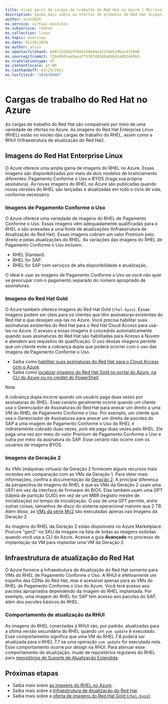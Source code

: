 ```yaml
---
title: Visão geral de cargas de trabalho do Red Hat no Azure | Microsoft Docs
description: Saiba mais sobre as ofertas de produtos do Red Hat disponíveis no Azure.
author: asinn826
ms.service: virtual-machines
ms.subservice: redhat
ms.collection: linux
ms.topic: overview
ms.date: 02/10/2020
ms.author: alsin
ms.openlocfilehash: bd8f2e5b825f88d1b0e04ed231b85296ac47e998
ms.sourcegitcommit: f28ebb95ae9aaaff3f87d8388a09b41e0b3445b5
ms.translationtype: HT
ms.contentlocale: pt-BR
ms.lasthandoff: 03/29/2021
ms.locfileid: "101676048"
---
```

# <a name="red-hat-workloads-on-azure"></a>Cargas de trabalho do Red Hat no Azure

As cargas de trabalho do Red Hat são compatíveis por meio de uma variedade de ofertas no Azure. As imagens do Red Hat Enterprise Linux (RHEL) estão no núcleo das cargas de trabalho do RHEL, assim como a RHUI (Infraestrutura de atualização do Red Hat).

## <a name="red-hat-enterprise-linux-images"></a>Imagens do Red Hat Enterprise Linux

O Azure oferece uma ampla gama de imagens do RHEL no Azure. Essas imagens são disponibilizadas por meio de dois modelos de licenciamento diferentes: Pagamento Conforme o Uso e BYOS (traga sua própria assinatura). As novas imagens do RHEL no Azure são publicadas quando novas versões do RHEL são lançadas e atualizadas em todo o ciclo de vida, conforme necessário.

### <a name="pay-as-you-go-images"></a>Imagens de Pagamento Conforme o Uso

O Azure oferece uma variedade de imagens do RHEL de Pagamento Conforme o Uso. Essas imagens vêm adequadamente qualificadas para o RHEL e são anexadas a uma fonte de atualizações (Infraestrutura de Atualização do Red Hat). Essas imagens cobram um valor Premium pelo direito e pelas atualizações do RHEL. As variações das imagens do RHEL de Pagamento Conforme o Uso incluem:

* RHEL Standard.
* RHEL for SAP.
* RHEL for SAP com serviços de alta disponibilidade e atualização.

O ideal é usar as imagens de Pagamento Conforme o Uso se você não quer se preocupar com o pagamento separado do número apropriado de assinaturas.

### <a name="red-hat-gold-images"></a>Imagens do Red Hat Gold

O Azure também oferece imagens do Red Hat Gold (`rhel-byos`). Essas imagens podem ser úteis para os clientes que têm assinaturas existentes do Red Hat e que desejam usá-las no Azure. Você precisa habilitar suas assinaturas existentes do Red Hat para o Red Hat Cloud Access para usá-las no Azure. O acesso a essas imagens é concedido automaticamente quando suas assinaturas do Red Hat são habilitadas para Acesso à Nuvem e atendem aos requisitos de qualificação. O uso dessas imagens permite que um cliente evite a cobrança dupla que poderá ocorrer com o uso das imagens de Pagamento Conforme o Uso.
* Saiba como [habilitar suas assinaturas do Red Hat para o Cloud Access com o Azure](https://access.redhat.com/documentation/en-us/red_hat_subscription_management/1/html/red_hat_cloud_access_reference_guide/enabling-and-maintaining-subs_cloud-access).
* Saiba como [localizar imagens do Red Hat Gold no portal do Azure, na CLI do Azure ou no cmdlet do PowerShell](./byos.md).

> [!NOTE]
> A cobrança dupla incorre quando um usuário paga duas vezes por assinaturas do RHEL. Esse cenário geralmente ocorre quando um cliente usa o Gerenciador de Assinaturas do Red Hat para anexar um direito a uma VM do RHEL de Pagamento Conforme o Uso. Por exemplo, um cliente que usa o Gerenciador de Assinaturas para anexar um direito de pacotes do SAP a uma imagem de Pagamento Conforme o Uso do RHEL é indiretamente cobrado duas vezes, pois ele paga duas vezes pelo RHEL. Ele paga uma vez por meio do valor Premium de Pagamento Conforme o Uso e outra por meio da assinatura do SAP. Esse cenário não ocorre com os usuários de imagens BYOS.

### <a name="generation-2-images"></a>Imagens da Geração 2

As VMs (máquinas virtuais) da Geração 2 fornecem alguns recursos mais recentes em comparação com as VMs da Geração 1. Para obter mais informações, confira a documentação da [Geração 2](../../generation-2.md). A principal diferença da perspectiva de imagens do RHEL é que as VMs da Geração 2 usam uma UEFI em vez da interface de firmware do BIOS. Elas também usam uma GPT (tabela de partição GUID) em vez de um MBR (registro mestre de inicialização) no tempo de inicialização. O uso de uma GPT permite, entre outras coisas, tamanhos de disco do sistema operacional maiores que 2 TB. Além disso, as [VMs da série Mv2](../../mv2-series.md) são executadas apenas nas imagens da Geração 2.

As imagens do RHEL da Geração 2 estão disponíveis no Azure Marketplace. Procure "gen2" no SKU da imagem na lista de todas as imagens exibidas quando você usa a CLI do Azure. Acesse a guia **Avançado** no processo de implantação da VM para implantar uma VM da Geração 2.

## <a name="red-hat-update-infrastructure"></a>Infraestrutura de atualização do Red Hat

O Azure fornece a Infraestrutura de Atualização do Red Hat somente para VMs do RHEL de Pagamento Conforme o Uso. A RHUI é efetivamente um espelho das CDNs do Red Hat, mas é acessível apenas para as VMs do RHEL de Pagamento Conforme o Uso do Azure. Você terá acesso aos pacotes apropriados dependendo da imagem do RHEL implantada. Por exemplo, uma imagem do RHEL for SAP tem acesso aos pacotes do SAP, além dos pacotes básicos do RHEL.

### <a name="rhui-update-behavior"></a>Comportamento de atualização da RHUI

As imagens do RHEL conectadas à RHUI são, por padrão, atualizadas para a última versão secundária do RHEL quando um `yum update` é executado. Esse comportamento significa que uma VM do RHEL 7.4 poderá ser atualizada para o RHEL 7.7 se uma operação `yum update` for executada nela. Esse comportamento ocorre por design na RHUI. Para atenuar esse comportamento de atualização, mude de repositórios regulares do RHEL para [repositórios de Suporte de Atualização Estendida](./redhat-rhui.md#rhel-eus-and-version-locking-rhel-vms).

## <a name="next-steps"></a>Próximas etapas

* Saiba mais sobre [as imagens do RHEL no Azure](./redhat-images.md).
* Saiba mais sobre a [Infraestrutura de Atualização do Red Hat](./redhat-rhui.md).
* Saiba mais sobre a [oferta de imagens do Red Hat Gold (`rhel-byos`)](./byos.md).